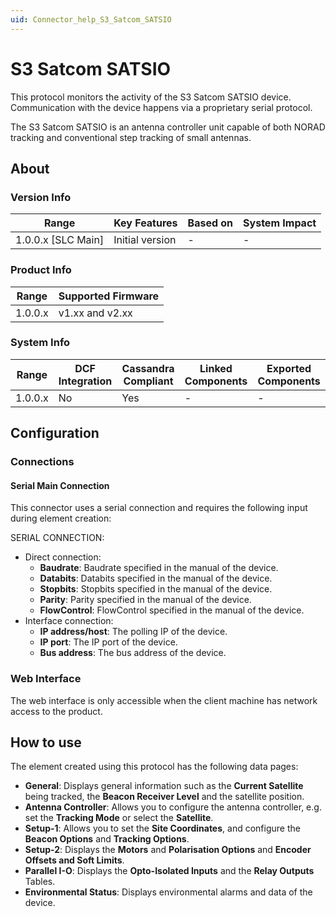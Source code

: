 ```yaml
---
uid: Connector_help_S3_Satcom_SATSIO
---
```


# S3 Satcom SATSIO

This protocol monitors the activity of the S3 Satcom SATSIO device. Communication with the device happens via a proprietary serial protocol.

The S3 Satcom SATSIO is an antenna controller unit capable of both NORAD tracking and conventional step tracking of small antennas.

## About

### Version Info

| Range                | Key Features     | Based on     | System Impact     |
|----------------------|------------------|--------------|-------------------|
| 1.0.0.x [SLC Main]   | Initial version  | -            | -                 |

### Product Info

| Range     | Supported Firmware     |
|-----------|------------------------|
| 1.0.0.x   | v1.xx and v2.xx        |

### System Info

| Range     | DCF Integration     | Cassandra Compliant     | Linked Components     | Exported Components     |
|-----------|---------------------|-------------------------|-----------------------|-------------------------|
| 1.0.0.x   | No                  | Yes                     | -                     | -                       |

## Configuration

### Connections

#### Serial Main Connection

This connector uses a serial connection and requires the following input during element creation:

SERIAL CONNECTION:

- Direct connection:
  - **Baudrate**: Baudrate specified in the manual of the device.
  - **Databits**: Databits specified in the manual of the device.
  - **Stopbits**: Stopbits specified in the manual of the device.
  - **Parity**: Parity specified in the manual of the device.
  - **FlowControl**: FlowControl specified in the manual of the device.
- Interface connection:
  - **IP address/host**: The polling IP of the device.
  - **IP port**: The IP port of the device.
  - **Bus address**: The bus address of the device.

### Web Interface

The web interface is only accessible when the client machine has network access to the product.

## How to use

The element created using this protocol has the following data pages:

- **General**: Displays general information such as the **Current Satellite** being tracked, the **Beacon Receiver Level** and the satellite position.
- **Antenna Controller**: Allows you to configure the antenna controller, e.g. set the **Tracking Mode** or select the **Satellite**.
- **Setup-1**: Allows you to set the **Site Coordinates**, and configure the **Beacon Options** and **Tracking Options**.
- **Setup-2**: Displays the **Motors** and **Polarisation Options** and **Encoder Offsets and Soft Limits**.
- **Parallel I-O**: Displays the **Opto-Isolated Inputs** and the **Relay Outputs** Tables.
- **Environmental Status**: Displays environmental alarms and data of the device.
